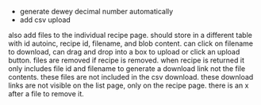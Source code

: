  - generate dewey decimal number automatically
 - add csv upload

also add files to the individual recipe page. should store in a different table with id autoinc, recipe id, filename, and blob content. can click on filename to download, can drag and drop into a box to upload or click an upload button. files are removed if recipe is removed. when recipe is returned it only includes file id and filename to generate a download link not the file contents. these files are not included in the csv download. these download links are not visible on the list page, only on the recipe page. there is an x after a file to remove it.
